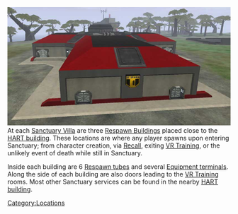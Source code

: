 ![](images/Respawn.jpg "fig:Respawn.jpg") At each [Sanctuary
Villa](Sanctuary_Villa.md) are three [Respawn
Buildings](Respawn_Building.md) placed close to the [HART
building](HART_building.md). These locations are where any
player spawns upon entering Sanctuary; from character creation, via
[Recall](terminology/Recall.md), exiting [VR
Training](VR_Training.md), or the unlikely event of death while
still in Sanctuary.

Inside each building are 6 [Respawn tubes](../items/Respawn_Tube.md) and
several [Equipment terminals](../items/Equipment_Terminal.md). Along the
side of each building are also doors leading to the [VR
Training](VR_Training.md) rooms. Most other Sanctuary services
can be found in the nearby [HART building](HART_building.md).

[Category:Locations](Category:Locations.md)
